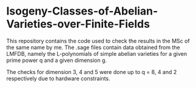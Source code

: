 # Isogeny-Classes-of-Abelian-Varieties-over-Finite-Fields

This repository contains the code used to check the results in the MSc of the same name by me.
The .sage files contain data obtained from the LMFDB, namely the L-polynomials of simple abelian varieties for a given prime power q and a given dimension g.

The checks for dimension 3, 4 and 5 were done up to q = 8, 4 and 2 respectively due to hardware constraints.
